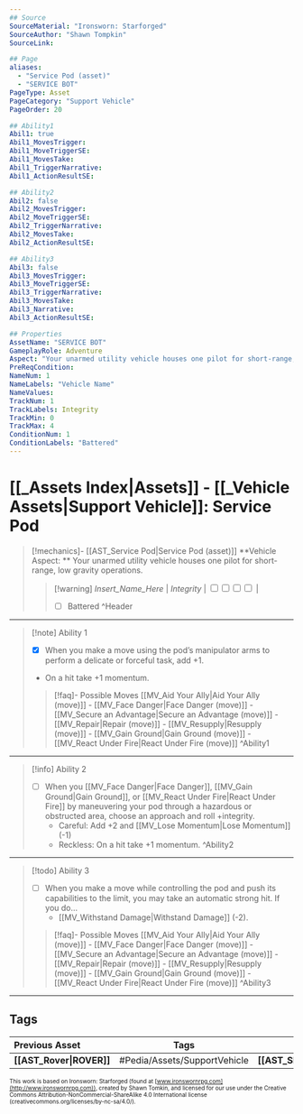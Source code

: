 ```yaml
---
## Source
SourceMaterial: "Ironsworn: Starforged"
SourceAuthor: "Shawn Tompkin"
SourceLink: 

## Page
aliases:
  - "Service Pod (asset)"
  - "SERVICE BOT"
PageType: Asset
PageCategory: "Support Vehicle"
PageOrder: 20

## Ability1
Abil1: true
Abil1_MovesTrigger:
Abil1_MoveTriggerSE:
Abil1_MovesTake:
Abil1_TriggerNarrative:
Abil1_ActionResultSE:

## Ability2
Abil2: false
Abil2_MovesTrigger:
Abil2_MoveTriggerSE:
Abil2_TriggerNarrative:
Abil2_MovesTake:
Abil2_ActionResultSE:

## Ability3
Abil3: false
Abil3_MovesTrigger:
Abil3_MoveTriggerSE:
Abil3_TriggerNarrative:
Abil3_MovesTake:
Abil3_Narrative:
Abil3_ActionResultSE:

## Properties
AssetName: "SERVICE BOT"
GameplayRole: Adventure
Aspect: "Your unarmed utility vehicle houses one pilot for short-range, low gravity operations."
PreReqCondition: 
NameNum: 1
NameLabels: "Vehicle Name"
NameValues:
TrackNum: 1
TrackLabels: Integrity
TrackMin: 0
TrackMax: 4
ConditionNum: 1
ConditionLabels: "Battered"
---
```

# [[_Assets Index|Assets]] - [[_Vehicle Assets|Support Vehicle]]: Service Pod
> [!mechanics]- [[AST_Service Pod|Service Pod (asset)]]
> **Vehicle Aspect: ** Your unarmed utility vehicle houses one pilot for short-range, low gravity operations.
> > [!warning] _Insert_Name_Here_ | *Integrity* | <input type="checkbox" /><input type="checkbox" /><input type="checkbox" /><input type="checkbox" /> |
> > - [ ] Battered
^Header
___
> [!note] Ability 1
> - [x] When you make a move using the pod’s manipulator arms to perform a delicate or forceful task, add +1.
> - On a hit take +1 momentum.
> > [!faq]- Possible Moves
> > [[MV_Aid Your Ally|Aid Your Ally (move)]] - [[MV_Face Danger|Face Danger (move)]] - [[MV_Secure an Advantage|Secure an Advantage (move)]] - [[MV_Repair|Repair (move)]] - [[MV_Resupply|Resupply (move)]] - [[MV_Gain Ground|Gain Ground (move)]] - [[MV_React Under Fire|React Under Fire (move)]]
^Ability1
___
> [!info] Ability 2
> - [ ] When you [[MV_Face Danger|Face Danger]], [[MV_Gain Ground|Gain Ground]], or [[MV_React Under Fire|React Under Fire]] by maneuvering your pod through a hazardous or obstructed area, choose an approach and roll +integrity.
> 	- Careful: Add +2 and [[MV_Lose Momentum|Lose Momentum]] (-1)
> 	- Reckless: On a hit take +1 momentum.
^Ability2
___
> [!todo] Ability 3
> - [ ] When you make a move while controlling the pod and push its capabilities to the limit, you may take an automatic strong hit. If you do...
> 	- [[MV_Withstand Damage|Withstand Damage]] (-2).
> > [!faq]- Possible Moves
> > [[MV_Aid Your Ally|Aid Your Ally (move)]] - [[MV_Face Danger|Face Danger (move)]] - [[MV_Secure an Advantage|Secure an Advantage (move)]] - [[MV_Repair|Repair (move)]] - [[MV_Resupply|Resupply (move)]] - [[MV_Gain Ground|Gain Ground (move)]] - [[MV_React Under Fire|React Under Fire (move)]]
^Ability3
___

## Tags
| Previous Asset| Tags | Next Asset |
|:--- |:---:| ---:|
| **[[AST_Rover\|ROVER]]** | #Pedia/Assets/SupportVehicle | **[[AST_Shuttle\|SHUTTLE]]** |

<font size=-2>This work is based on Ironsworn: Starforged (found at [www.ironswornrpg.com](http://www.ironswornrpg.com)), created by Shawn Tomkin, and licensed for our use under the Creative Commons Attribution-NonCommercial-ShareAlike 4.0 International license  (creativecommons.org/licenses/by-nc-sa/4.0/).</font>